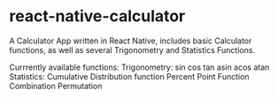 # react-native-calculator
A Calculator App written in React Native, includes basic Calculator functions, as well as several Trigonometry and Statistics Functions.

Currrently available functions:
  Trigonometry:
    sin
    cos
    tan
    asin
    acos
    atan
  Statistics:
    Cumulative Distribution function
    Percent Point Function
    Combination
    Permutation
